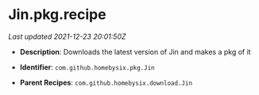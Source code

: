 # Jin.pkg.recipe

_Last updated 2021-12-23 20:01:50Z_

- **Description**: Downloads the latest version of Jin and makes a pkg of it


- **Identifier**: `com.github.homebysix.pkg.Jin`

- **Parent Recipes**: `com.github.homebysix.download.Jin`
